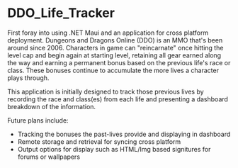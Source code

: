# DDO_Life_Tracker
First foray into using .NET Maui and an application for cross platform deployment. Dungeons and Dragons Online (DDO) is an MMO that's been around since 2006. Characters in game can
"reincarnate" once hitting the level cap and begin again at starting level, retaining all gear earned along the way and earning a permanent bonus based on the previous life's 
race or class. These bonuses continue to accumulate the more lives a character plays through.

This application is initially designed to track those previous lives by recording the race and class(es) from each life and presenting a dashboard breakdown of the information.

Future plans include:
- Tracking the bonuses the past-lives provide and displaying in dashboard
- Remote storage and retrieval for syncing cross platform
- Output options for display such as HTML/Img based signitures for forums or wallpapers